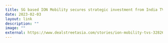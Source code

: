 ```yaml
---
title: SG based ION Mobility secures strategic investment from India TVS Motor
date: 2023-02-03
layout: link
description: ""
image: ""
external: https://www.dealstreetasia.com/stories/ion-mobility-tvs-328260
---
```

